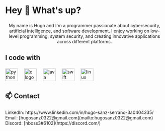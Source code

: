 <h1 align="left">Hey 👋 What's up?</h1>

###

<p align="center">My name is Hugo and I'm a programmer passionate about cybersecurity, artificial intelligence, and software development. I enjoy working on low-level programming, system security, and creating innovative applications across different platforms.</p>

###

<h2 align="left">I code with</h2>

###

<div align="left">
  <img src="https://cdn.jsdelivr.net/gh/devicons/devicon/icons/python/python-original.svg" height="40" alt="python logo"  />
  <img width="12" />
  <img src="https://cdn.jsdelivr.net/gh/devicons/devicon/icons/c/c-original.svg" height="40" alt="c logo"  />
  <img width="12" />
  <img src="https://cdn.jsdelivr.net/gh/devicons/devicon/icons/java/java-original.svg" height="40" alt="java logo"  />
  <img width="12" />
  <img src="https://cdn.jsdelivr.net/gh/devicons/devicon/icons/swift/swift-original.svg" height="40" alt="swift logo"  />
  <img width="12" />
  <img src="https://cdn.jsdelivr.net/gh/devicons/devicon/icons/linux/linux-original.svg" height="40" alt="linux logo"  />
</div>

###

<h2 align="left">📫 Contact</h2>

###

<p align="left">LinkedIn: https://www.linkedin.com/in/hugo-sanz-serrano-3a0404335/<br>Email: [hugosanz0322@gmail.com](mailto:hugosanz0322@gmail.com)<br>Discord: [hboss3#6102](https://discord.com/)</p>

###
